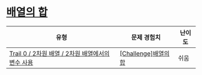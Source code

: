 # [배열의 합](https://www.codetree.ai/trails/complete/curated-cards/nl-pre-2d-array-variables-1)

|유형|문제 경험치|난이도|
|---|---|---|
|[Trail 0 / 2차원 배열 / 2차원 배열에서의 변수 사용](https://www.codetree.ai/trail-info/codetree-101/)|[[Challenge]배열의 합](https://www.codetree.ai/trails/complete/curated-cards/nl-pre-2d-array-variables-1/)|쉬움|

